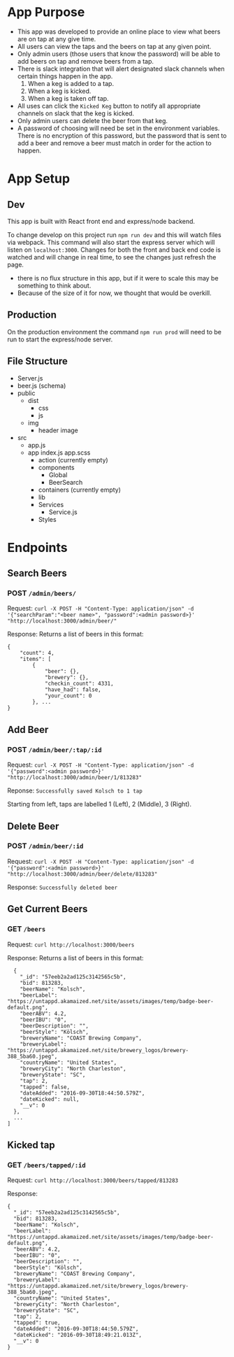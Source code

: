 # App Purpose

* This app was developed to provide an online place to view what beers are on tap at any give time.
* All users can view the taps and the beers on tap at any given point.
* Only admin users (those users that know the password) will be able to add beers on tap and
remove beers from a tap.
* There is slack integration that will alert designated slack channels when certain things happen in the app.
  1. When a keg is added to a tap.
  2. When a keg is kicked.
  3. When a keg is taken off tap.
* All uses can click the `Kicked Keg` button to notify all appropriate channels on slack that the keg is kicked.
* Only admin users can delete the beer from that keg.
* A password of choosing will need be set in the environment variables. There is no encryption of this password, but the
password that is sent to add a beer and remove a beer must match in order for the action to happen.

# App Setup

## Dev

This app is built with React front end and express/node backend.

To change develop on this project run `npm run dev` and this will watch files via webpack.
This command will also start the express server which will listen on `localhost:3000`.
Changes for both the front and back end code is watched and will change in real time, to see the changes
just refresh the page.

* there is no flux structure in this app, but if it were to scale this may be something to think about.
* Because of the size of it for now, we thought that would be overkill.

## Production
On the production environment the command `npm run prod` will need to be run to start the express/node server.

## File Structure
* Server.js
* beer.js (schema)
* public
  * dist
    * css
    * js
  * img
    * header image
* src
  * app.js
  * app
    index.js
    app.scss
    * action (currently empty)
    * components
      * Global
      * BeerSearch
    * containers (currently empty)
    * lib
    * Services
      * Service.js
    * Styles



# Endpoints

## Search Beers

### POST `/admin/beers/`

Request: `curl -X POST -H "Content-Type: application/json" -d '{"searchParam":"<beer name>", "password":<admin password>}' "http://localhost:3000/admin/beer/"`

Response: Returns a list of beers in this format:

```
{
    "count": 4,
    "items": [
        {
            "beer": {},
            "brewery": {},
            "checkin_count": 4331,
            "have_had": false,
            "your_count": 0
        }, ...
}
```

## Add Beer

### POST `/admin/beer/:tap/:id`

Request: `curl -X POST -H "Content-Type: application/json" -d '{"password":<admin password>}' "http://localhost:3000/admin/beer/1/813283"`

Reponse: `Successfully saved Kolsch to 1 tap`

Starting from left, taps are labelled 1 (Left), 2 (Middle), 3 (Right).

## Delete Beer

### POST `/admin/beer/:id`

Request: `curl -X POST -H "Content-Type: application/json" -d '{"password":<admin password>}' "http://localhost:3000/admin/beer/delete/813283"`

Response: `Successfully deleted beer`

## Get Current Beers

### GET `/beers`

Request: `curl http://localhost:3000/beers`

Response: Returns a list of beers in this format:

```[
  {
    "_id": "57eeb2a2ad125c3142565c5b",
    "bid": 813283,
    "beerName": "Kolsch",
    "beerLabel": "https://untappd.akamaized.net/site/assets/images/temp/badge-beer-default.png",
    "beerABV": 4.2,
    "beerIBU": "0",
    "beerDescription": "",
    "beerStyle": "Kölsch",
    "breweryName": "COAST Brewing Company",
    "breweryLabel": "https://untappd.akamaized.net/site/brewery_logos/brewery-388_5ba60.jpeg",
    "countryName": "United States",
    "breweryCity": "North Charleston",
    "breweryState": "SC",
    "tap": 2,
    "tapped": false,
    "dateAdded": "2016-09-30T18:44:50.579Z",
    "dateKicked": null,
    "__v": 0
  },
  ...
]
```

## Kicked tap

### GET `/beers/tapped/:id`

Request: `curl http://localhost:3000/beers/tapped/813283`

Response:

```
{
  "_id": "57eeb2a2ad125c3142565c5b",
  "bid": 813283,
  "beerName": "Kolsch",
  "beerLabel": "https://untappd.akamaized.net/site/assets/images/temp/badge-beer-default.png",
  "beerABV": 4.2,
  "beerIBU": "0",
  "beerDescription": "",
  "beerStyle": "Kölsch",
  "breweryName": "COAST Brewing Company",
  "breweryLabel": "https://untappd.akamaized.net/site/brewery_logos/brewery-388_5ba60.jpeg",
  "countryName": "United States",
  "breweryCity": "North Charleston",
  "breweryState": "SC",
  "tap": 2,
  "tapped": true,
  "dateAdded": "2016-09-30T18:44:50.579Z",
  "dateKicked": "2016-09-30T18:49:21.013Z",
  "__v": 0
}
```
